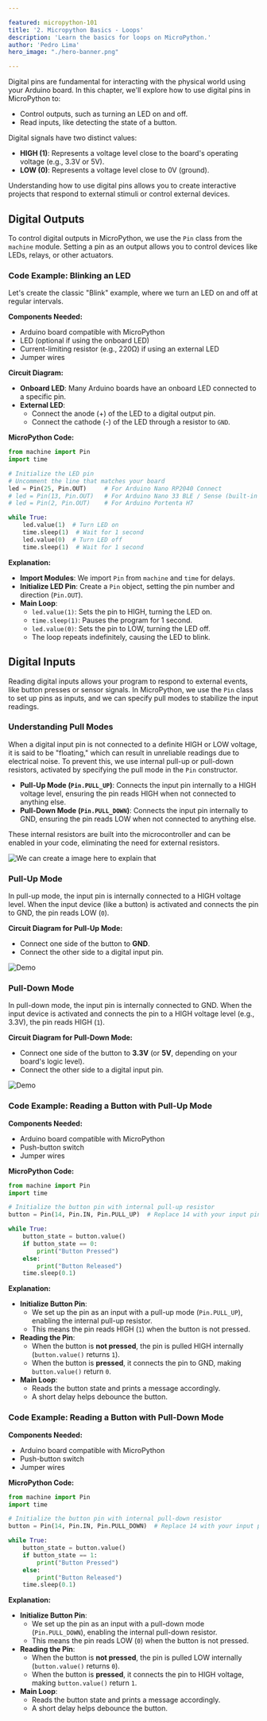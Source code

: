 ```yaml
---

featured: micropython-101
title: '2. Micropython Basics - Loops'
description: 'Learn the basics for loops on MicroPython.'
author: 'Pedro Lima'
hero_image: "./hero-banner.png"

---
```


Digital pins are fundamental for interacting with the physical world using your Arduino board. In this chapter, we'll explore how to use digital pins in MicroPython to:

- Control outputs, such as turning an LED on and off.
- Read inputs, like detecting the state of a button.

Digital signals have two distinct values:

- **HIGH (1)**: Represents a voltage level close to the board's operating voltage (e.g., 3.3V or 5V).
- **LOW (0)**: Represents a voltage level close to 0V (ground).

Understanding how to use digital pins allows you to create interactive projects that respond to external stimuli or control external devices.

## Digital Outputs

To control digital outputs in MicroPython, we use the `Pin` class from the `machine` module. Setting a pin as an output allows you to control devices like LEDs, relays, or other actuators.

### Code Example: Blinking an LED

Let's create the classic "Blink" example, where we turn an LED on and off at regular intervals.

**Components Needed:**

- Arduino board compatible with MicroPython
- LED (optional if using the onboard LED)
- Current-limiting resistor (e.g., 220Ω) if using an external LED
- Jumper wires

**Circuit Diagram:**

- **Onboard LED**: Many Arduino boards have an onboard LED connected to a specific pin.
- **External LED**:
  - Connect the anode (+) of the LED to a digital output pin.
  - Connect the cathode (-) of the LED through a resistor to `GND`.

**MicroPython Code:**

```python
from machine import Pin
import time

# Initialize the LED pin
# Uncomment the line that matches your board
led = Pin(25, Pin.OUT)     # For Arduino Nano RP2040 Connect
# led = Pin(13, Pin.OUT)   # For Arduino Nano 33 BLE / Sense (built-in LED)
# led = Pin(2, Pin.OUT)    # For Arduino Portenta H7

while True:
    led.value(1)  # Turn LED on
    time.sleep(1)  # Wait for 1 second
    led.value(0)  # Turn LED off
    time.sleep(1)  # Wait for 1 second
```

**Explanation:**

- **Import Modules**: We import `Pin` from `machine` and `time` for delays.
- **Initialize LED Pin**: Create a `Pin` object, setting the pin number and direction (`Pin.OUT`).
- **Main Loop**:
  - `led.value(1)`: Sets the pin to HIGH, turning the LED on.
  - `time.sleep(1)`: Pauses the program for 1 second.
  - `led.value(0)`: Sets the pin to LOW, turning the LED off.
  - The loop repeats indefinitely, causing the LED to blink.



## Digital Inputs

Reading digital inputs allows your program to respond to external events, like button presses or sensor signals. In MicroPython, we use the `Pin` class to set up pins as inputs, and we can specify pull modes to stabilize the input readings.

### Understanding Pull Modes

When a digital input pin is not connected to a definite HIGH or LOW voltage, it is said to be "floating," which can result in unreliable readings due to electrical noise. To prevent this, we use internal pull-up or pull-down resistors, activated by specifying the pull mode in the `Pin` constructor.

- **Pull-Up Mode (`Pin.PULL_UP`)**: Connects the input pin internally to a HIGH voltage level, ensuring the pin reads HIGH when not connected to anything else.
- **Pull-Down Mode (`Pin.PULL_DOWN`)**: Connects the input pin internally to GND, ensuring the pin reads LOW when not connected to anything else.

These internal resistors are built into the microcontroller and can be enabled in your code, eliminating the need for external resistors.

![We can create a image here to explain that]()



### Pull-Up Mode

In pull-up mode, the input pin is internally connected to a HIGH voltage level. When the input device (like a button) is activated and connects the pin to GND, the pin reads LOW (`0`).

**Circuit Diagram for Pull-Up Mode:**

- Connect one side of the button to **GND**.
- Connect the other side to a digital input pin.

![Demo]()

### Pull-Down Mode

In pull-down mode, the input pin is internally connected to GND. When the input device is activated and connects the pin to a HIGH voltage level (e.g., 3.3V), the pin reads HIGH (`1`).

**Circuit Diagram for Pull-Down Mode:**

- Connect one side of the button to **3.3V** (or **5V**, depending on your board's logic level).
- Connect the other side to a digital input pin.

![Demo]()


### Code Example: Reading a Button with Pull-Up Mode

**Components Needed:**

- Arduino board compatible with MicroPython
- Push-button switch
- Jumper wires

**MicroPython Code:**

```python
from machine import Pin
import time

# Initialize the button pin with internal pull-up resistor
button = Pin(14, Pin.IN, Pin.PULL_UP)  # Replace 14 with your input pin number

while True:
    button_state = button.value()
    if button_state == 0:
        print("Button Pressed")
    else:
        print("Button Released")
    time.sleep(0.1)
```

**Explanation:**

- **Initialize Button Pin**:
  - We set up the pin as an input with a pull-up mode (`Pin.PULL_UP`), enabling the internal pull-up resistor.
  - This means the pin reads HIGH (`1`) when the button is not pressed.
- **Reading the Pin**:
  - When the button is **not pressed**, the pin is pulled HIGH internally (`button.value()` returns `1`).
  - When the button is **pressed**, it connects the pin to GND, making `button.value()` return `0`.
- **Main Loop**:
  - Reads the button state and prints a message accordingly.
  - A short delay helps debounce the button.



### Code Example: Reading a Button with Pull-Down Mode

**Components Needed:**

- Arduino board compatible with MicroPython
- Push-button switch
- Jumper wires

**MicroPython Code:**

```python
from machine import Pin
import time

# Initialize the button pin with internal pull-down resistor
button = Pin(14, Pin.IN, Pin.PULL_DOWN)  # Replace 14 with your input pin number

while True:
    button_state = button.value()
    if button_state == 1:
        print("Button Pressed")
    else:
        print("Button Released")
    time.sleep(0.1)
```

**Explanation:**

- **Initialize Button Pin**:
  - We set up the pin as an input with a pull-down mode (`Pin.PULL_DOWN`), enabling the internal pull-down resistor.
  - This means the pin reads LOW (`0`) when the button is not pressed.
- **Reading the Pin**:
  - When the button is **not pressed**, the pin is pulled LOW internally (`button.value()` returns `0`).
  - When the button is **pressed**, it connects the pin to HIGH voltage, making `button.value()` return `1`.
- **Main Loop**:
  - Reads the button state and prints a message accordingly.
  - A short delay helps debounce the button.

